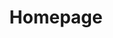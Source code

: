 ---
title: Homepage
description: Homepage description
layout: home
heading: Surfboards Made With ❤️ by Canada's Finest Craftmanship.
subheading: "Put a Canadian crafted West Coast Shapeds surfboard between you and the wave. Whether you're 3 years old or 75, a beginner or a seasoned professional, our boards provide you with a solid foundation. Discover hundreds of different affordable models, from basic designs to custom boards - the choice is yours! <br>
<br>
Handcrafted in Canada from our team's 160 years of combined experience in professional surfing and board manufacturing, our boards are built with the most high-end shaping machine in the market and best glassing in the world. Taste the waves and put a WCSUkee in your garage today."
---
